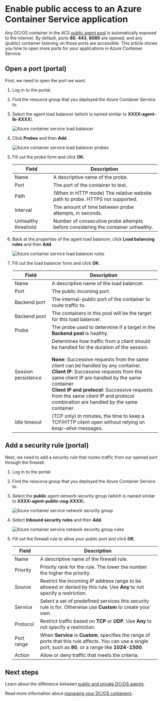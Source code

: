 <properties
   pageTitle="Enable Public Access to an ACS app | Microsoft Azure"
   description="How to enable public access to an Azure Container Service."
   services="container-service"
   documentationCenter=""
   authors="Thraka"
   manager="timlt"
   editor=""
   tags="acs, azure-container-service"
   keywords="Docker, Containers, Micro-services, Mesos, Azure"/>

<tags
   ms.service="container-service"
   ms.devlang="na"
   ms.topic="article"
   ms.tgt_pltfrm="na"
   ms.workload="na"
   ms.date="08/26/2016"
   ms.author="timlt"/>

# <a name="enable-public-access-to-an-azure-container-service-application"></a>Enable public access to an Azure Container Service application

Any DC/OS container in the ACS [public agent pool](container-service-mesos-marathon-ui.md#deploy-a-docker-formatted-container) is automatically exposed to the internet. By default, ports **80**, **443**, **8080** are opened, and any (public) container listening on those ports are accessible. This article shows you how to open more ports for your applications in Azure Container Service.

## <a name="open-a-port-portal"></a>Open a port (portal) 

First, we need to open the port we want.

1. Log in to the portal.
2. Find the resource group that you deployed the Azure Container Service to.
3. Select the agent load balancer (which is named similar to **XXXX-agent-lb-XXXX**).

    ![Azure container service load balancer](media/container-service-dcos-agents/agent-load-balancer.png)

4. Click **Probes** and then **Add**.

    ![Azure container service load balancer probes](media/container-service-dcos-agents/add-probe.png)

5. Fill out the probe form and click **OK**.

  	| Field | Description |
  	| ----- | ----------- |
  	| Name  | A descriptive name of the probe. |
  	| Port  | The port of the container to test. |
  	| Path  | (When in HTTP mode) The relative website path to probe. HTTPS not supported. |
  	| Interval | The amount of time between probe attempts, in seconds. |
  	| Unhealthy threshold | Number of consecutive probe attempts before considering the container unhealthy. | 
    

6. Back at the properties of the agent load balancer, click **Load balancing rules** and then **Add**.

    ![Azure container service load balancer rules](media/container-service-dcos-agents/add-balancer-rule.png)

7. Fill out the load balancer form and click **OK**.

  	| Field | Description |
  	| ----- | ----------- |
  	| Name  | A descriptive name of the load balancer. |
  	| Port  | The public incoming port. |
  	| Backend port | The internal-public port of the container to route traffic to. |
  	| Backend pool | The containers in this pool will be the target for this load balancer. |
  	| Probe | The probe used to determine if a target in the **Backend pool** is healthy. |
  	| Session persistence | Determines how traffic from a client should be handled for the duration of the session.<br><br>**None**: Successive requests from the same client can be handled by any container.<br>**Client IP**: Successive requests from the same client IP are handled by the same container.<br>**Client IP and protocol**: Successive requests from the same client IP and protocol combination are handled by the same container. |
  	| Idle timeout | (TCP only) In minutes, the time to keep a TCP/HTTP client open without relying on *keep-alive* messages. |

## <a name="add-a-security-rule-portal"></a>Add a security rule (portal)

Next, we need to add a security rule that routes traffic from our opened port through the firewall.

1. Log in to the portal.
2. Find the resource group that you deployed the Azure Container Service to.
3. Select the **public** agent network security group (which is named similar to **XXXX-agent-public-nsg-XXXX**).

    ![Azure container service network security group](media/container-service-dcos-agents/agent-nsg.png)

4. Select **Inbound security rules** and then **Add**.

    ![Azure container service network security group rules](media/container-service-dcos-agents/add-firewall-rule.png)

5. Fill out the firewall rule to allow your public port and click **OK**.

  	| Field | Description |
  	| ----- | ----------- |
  	| Name  | A descriptive name of the firewall rule. |
  	| Priority | Priority rank for the rule. The lower the number the higher the priority. |
  	| Source | Restrict the incoming IP address range to be allowed or denied by this rule. Use **Any** to not specify a restriction. |
  	| Service | Select a set of predefined services this security rule is for. Otherwise use **Custom** to create your own. |
  	| Protocol | Restrict traffic based on **TCP** or **UDP**. Use **Any** to not specify a restriction. |
  	| Port range | When **Service** is **Custom**, specifies the range of ports that this rule affects. You can use a single port, such as **80**, or a range like **1024-1500**. |
  	| Action | Allow or deny traffic that meets the criteria. |

## <a name="next-steps"></a>Next steps

Learn about the difference between [public and private DC/OS agents](container-service-dcos-agents.md).

Read more information about [managing your DC/OS containers](container-service-mesos-marathon-ui.md).
